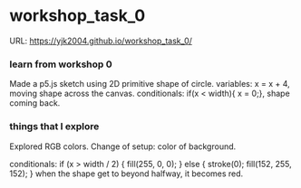 # workshop_task_0

URL: https://yjk2004.github.io/workshop_task_0/

### learn from workshop 0

Made a p5.js sketch using 2D primitive shape of circle.
variables: x = x + 4, moving shape across the canvas.
conditionals: if(x < width){ x = 0;}, shape coming back.

### things that I explore

Explored RGB colors.
Change of setup: color of background.

conditionals:
if (x > width / 2) {
    fill(255, 0, 0);
  } else {
    stroke(0);
  fill(152, 255, 152);
  }
when the shape get to beyond halfway, it becomes red.
